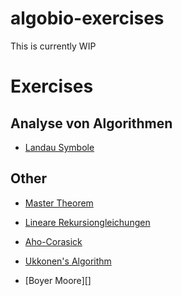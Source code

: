 # algobio-exercises

This is currently WIP



# Exercises

## Analyse von Algorithmen

- [Landau Symbole](https://elizabeth-flx.github.io/algobio-exercises/analysis_algo/landau/page)







## Other

- [Master Theorem](https://elizabeth-flx.github.io/algobio-exercises/master-theorem)
- [Lineare Rekursiongleichungen](https://elizabeth-flx.github.io/algobio-exercises/linear-recurrence)


- [Aho-Corasick](https://elizabeth-flx.github.io/algobio-exercises/aho-corasick/aho-corasick)
- [Ukkonen's Algorithm](https://elizabeth-flx.github.io/algobio-exercises/ukkonen)

- [Boyer Moore][]


